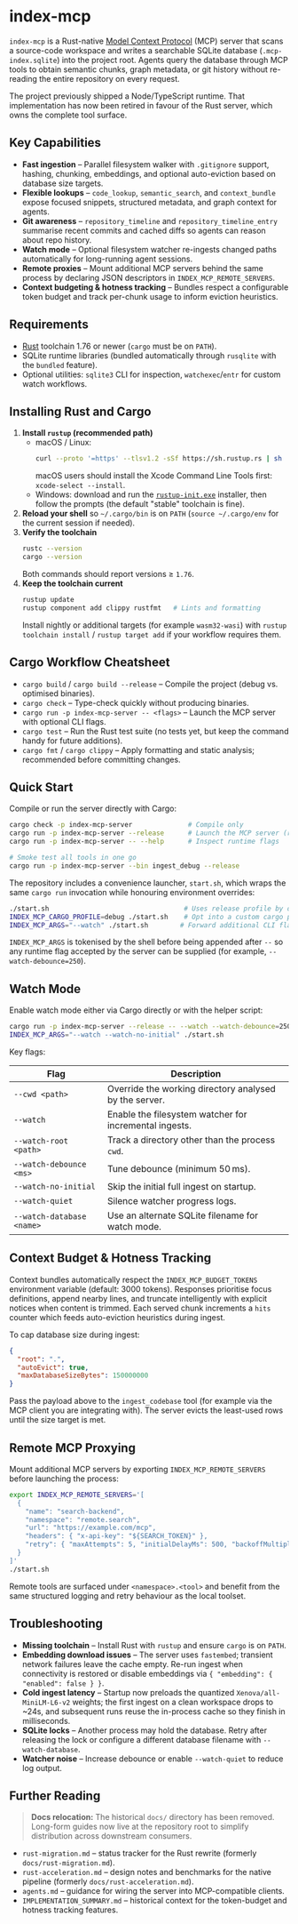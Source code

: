 # index-mcp

`index-mcp` is a Rust-native [Model Context Protocol](https://github.com/modelcontextprotocol) (MCP) server that scans a source-code workspace and writes a searchable SQLite database (`.mcp-index.sqlite`) into the project root. Agents query the database through MCP tools to obtain semantic chunks, graph metadata, or git history without re-reading the entire repository on every request.

The project previously shipped a Node/TypeScript runtime. That implementation has now been retired in favour of the Rust server, which owns the complete tool surface.

## Key Capabilities

- **Fast ingestion** – Parallel filesystem walker with `.gitignore` support, hashing, chunking, embeddings, and optional auto-eviction based on database size targets.
- **Flexible lookups** – `code_lookup`, `semantic_search`, and `context_bundle` expose focused snippets, structured metadata, and graph context for agents.
- **Git awareness** – `repository_timeline` and `repository_timeline_entry` summarise recent commits and cached diffs so agents can reason about repo history.
- **Watch mode** – Optional filesystem watcher re-ingests changed paths automatically for long-running agent sessions.
- **Remote proxies** – Mount additional MCP servers behind the same process by declaring JSON descriptors in `INDEX_MCP_REMOTE_SERVERS`.
- **Context budgeting & hotness tracking** – Bundles respect a configurable token budget and track per-chunk usage to inform eviction heuristics.

## Requirements

- [Rust](https://rustup.rs/) toolchain 1.76 or newer (`cargo` must be on `PATH`).
- SQLite runtime libraries (bundled automatically through `rusqlite` with the `bundled` feature).
- Optional utilities: `sqlite3` CLI for inspection, `watchexec`/`entr` for custom watch workflows.

## Installing Rust and Cargo

1. **Install `rustup` (recommended path)**
   - macOS / Linux:
     ```bash
     curl --proto '=https' --tlsv1.2 -sSf https://sh.rustup.rs | sh
     ```
     macOS users should install the Xcode Command Line Tools first: `xcode-select --install`.
   - Windows: download and run the [`rustup-init.exe`](https://win.rustup.rs/) installer, then follow the prompts (the default "stable" toolchain is fine).
2. **Reload your shell** so `~/.cargo/bin` is on `PATH` (`source ~/.cargo/env` for the current session if needed).
3. **Verify the toolchain**
   ```bash
   rustc --version
   cargo --version
   ```
   Both commands should report versions ≥ `1.76`.
4. **Keep the toolchain current**
   ```bash
   rustup update
   rustup component add clippy rustfmt   # Lints and formatting
   ```
   Install nightly or additional targets (for example `wasm32-wasi`) with `rustup toolchain install` / `rustup target add` if your workflow requires them.

## Cargo Workflow Cheatsheet

- `cargo build` / `cargo build --release` – Compile the project (debug vs. optimised binaries).
- `cargo check` – Type-check quickly without producing binaries.
- `cargo run -p index-mcp-server -- <flags>` – Launch the MCP server with optional CLI flags.
- `cargo test` – Run the Rust test suite (no tests yet, but keep the command handy for future additions).
- `cargo fmt` / `cargo clippy` – Apply formatting and static analysis; recommended before committing changes.

## Quick Start

Compile or run the server directly with Cargo:

```bash
cargo check -p index-mcp-server              # Compile only
cargo run -p index-mcp-server --release      # Launch the MCP server (release mode)
cargo run -p index-mcp-server -- --help      # Inspect runtime flags

# Smoke test all tools in one go
cargo run -p index-mcp-server --bin ingest_debug --release
```

The repository includes a convenience launcher, `start.sh`, which wraps the same `cargo run` invocation while honouring environment overrides:

```bash
./start.sh                                  # Uses release profile by default
INDEX_MCP_CARGO_PROFILE=debug ./start.sh    # Opt into a custom cargo profile
INDEX_MCP_ARGS="--watch" ./start.sh        # Forward additional CLI flags
```

`INDEX_MCP_ARGS` is tokenised by the shell before being appended after `--` so any runtime flag accepted by the server can be supplied (for example, `--watch-debounce=250`).

## Watch Mode

Enable watch mode either via Cargo directly or with the helper script:

```bash
cargo run -p index-mcp-server --release -- --watch --watch-debounce=250
INDEX_MCP_ARGS="--watch --watch-no-initial" ./start.sh
```

Key flags:

| Flag | Description |
|------|-------------|
| `--cwd <path>` | Override the working directory analysed by the server. |
| `--watch` | Enable the filesystem watcher for incremental ingests. |
| `--watch-root <path>` | Track a directory other than the process `cwd`. |
| `--watch-debounce <ms>` | Tune debounce (minimum 50 ms). |
| `--watch-no-initial` | Skip the initial full ingest on startup. |
| `--watch-quiet` | Silence watcher progress logs. |
| `--watch-database <name>` | Use an alternate SQLite filename for watch mode. |

## Context Budget & Hotness Tracking

Context bundles automatically respect the `INDEX_MCP_BUDGET_TOKENS` environment variable (default: 3000 tokens). Responses prioritise focus definitions, append nearby lines, and truncate intelligently with explicit notices when content is trimmed. Each served chunk increments a `hits` counter which feeds auto-eviction heuristics during ingest.

To cap database size during ingest:

```json
{
  "root": ".",
  "autoEvict": true,
  "maxDatabaseSizeBytes": 150000000
}
```

Pass the payload above to the `ingest_codebase` tool (for example via the MCP client you are integrating with). The server evicts the least-used rows until the size target is met.

## Remote MCP Proxying

Mount additional MCP servers by exporting `INDEX_MCP_REMOTE_SERVERS` before launching the process:

```bash
export INDEX_MCP_REMOTE_SERVERS='[
  {
    "name": "search-backend",
    "namespace": "remote.search",
    "url": "https://example.com/mcp",
    "headers": { "x-api-key": "${SEARCH_TOKEN}" },
    "retry": { "maxAttempts": 5, "initialDelayMs": 500, "backoffMultiplier": 2.0 }
  }
]'
./start.sh
```

Remote tools are surfaced under `<namespace>.<tool>` and benefit from the same structured logging and retry behaviour as the local toolset.

## Troubleshooting

- **Missing toolchain** – Install Rust with `rustup` and ensure `cargo` is on `PATH`.
- **Embedding download issues** – The server uses `fastembed`; transient network failures leave the cache empty. Re-run ingest when connectivity is restored or disable embeddings via `{ "embedding": { "enabled": false } }`.
- **Cold ingest latency** – Startup now preloads the quantized `Xenova/all-MiniLM-L6-v2` weights; the first ingest on a clean workspace drops to ~24s, and subsequent runs reuse the in-process cache so they finish in milliseconds.
- **SQLite locks** – Another process may hold the database. Retry after releasing the lock or configure a different database filename with `--watch-database`.
- **Watcher noise** – Increase debounce or enable `--watch-quiet` to reduce log output.

## Further Reading

> **Docs relocation:** The historical `docs/` directory has been removed. Long-form guides now live at the repository root to simplify distribution across downstream consumers.

- `rust-migration.md` – status tracker for the Rust rewrite (formerly `docs/rust-migration.md`).
- `rust-acceleration.md` – design notes and benchmarks for the native pipeline (formerly `docs/rust-acceleration.md`).
- `agents.md` – guidance for wiring the server into MCP-compatible clients.
- `IMPLEMENTATION_SUMMARY.md` – historical context for the token-budget and hotness tracking features.
